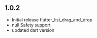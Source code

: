 ## 1.0.2
- Initial release flutter_list_drag_and_drop 
- null Safety support 
- updated dart version



